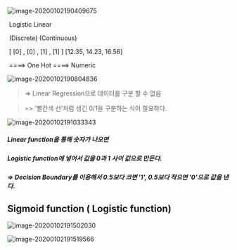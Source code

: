 ![image-20200102190409675](C:\Users\student\AppData\Roaming\Typora\typora-user-images\image-20200102190409675.png)

​                              Logistic                                                                                                     Linear

​                             (Discrete)                                                                                              (Continuous)

​                      [ [0] , [0] , [1] , [1] ]                                                                                [12.35, 14.23, 16.56]

​                    ====>  One Hot                                                                                      ====> Numeric

![image-20200102190804836](C:\Users\student\AppData\Roaming\Typora\typora-user-images\image-20200102190804836.png)

> => Linear Regression으로 데이터를 구분 할 수 없음

> => '빨간색 선'처럼 생긴 0/1을 구분하는 식이 필요하다.



![image-20200102191033343](C:\Users\student\AppData\Roaming\Typora\typora-user-images\image-20200102191033343.png)

##### Linear function을 통해 숫자가 나오면

##### Logistic function에 넣어서 값을 0과 1 사이 값으로 만든다.

##### => Decision Boundary를 이용해서 0.5보다 크면 '1', 0.5보다 작으면 '0'으로 값을 낸다.



## Sigmoid function ( Logistic function)

![image-20200102191502030](C:\Users\student\AppData\Roaming\Typora\typora-user-images\image-20200102191502030.png)

![image-20200102191519566](C:\Users\student\AppData\Roaming\Typora\typora-user-images\image-20200102191519566.png)

